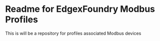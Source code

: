 [//]: # (Created on: October 30, 2017)
[//]: # (Author: Chad Young)
[//]: # (Contact: chad.young@dell.com)


# Readme for EdgexFoundry Modbus Profiles
This is will be a repository for profiles associated Modbus devices




